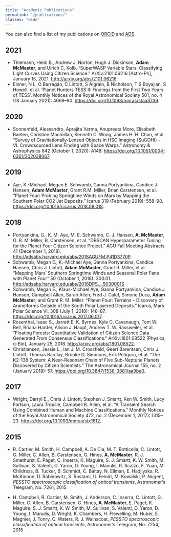 ```yaml
---
title: "Academic Publications"
permalink: "/publications/"
classes: "wide"
---
```


You can also find a list of my publications on [ORCiD](https://orcid.org/0000-0002-4785-7867) and [ADS](https://ui.adsabs.harvard.edu/search/q=orcid%3A%220000-0002-4785-7867%22&sort=date%20desc%2C%20bibcode%20desc&p_=0).

## 2021

* Thiemann, Heidi B., Andrew J. Norton, Hugh J. Dickinson, __Adam McMaster__, and Ulrich C. Kolb. “SuperWASP Variable Stars: Classifying Light Curves Using Citizen Science.” ArXiv:2101.06216 [Astro-Ph], January 15, 2021. <http://arxiv.org/abs/2101.06216>.
* Eisner, N L, O Barragán, C Lintott, S Aigrain, B Nicholson, T S Boyajian, S Howell, et al. ‘Planet Hunters TESS II: Findings from the First Two Years of TESS’. Monthly Notices of the Royal Astronomical Society 501, no. 4 (18 January 2021): 4669–90. <https://doi.org/10.1093/mnras/staa3739>.

## 2020

* Sonnenfeld, Alessandro, Aprajita Verma, Anupreeta More, Elisabeth Baeten, Christine Macmillan, Kenneth C. Wong, James H. H. Chan, et al. “Survey of Gravitationally-Lensed Objects in HSC Imaging (SuGOHI) - VI. Crowdsourced Lens Finding with Space Warps.” Astronomy & Astrophysics 642 (October 1, 2020): A148. <https://doi.org/10.1051/0004-6361/202038067>.

## 2019

* Aye, K.-Michael, Megan E. Schwamb, Ganna Portyankina, Candice J. Hansen, __Adam McMaster__, Grant R.M. Miller, Brian Carstensen, et al. “Planet Four: Probing Springtime Winds on Mars by Mapping the Southern Polar CO2 Jet Deposits.” Icarus 319 (February 2019): 558–98. <https://doi.org/10.1016/j.icarus.2018.08.018>.

## 2018

* Portyankina, G., K. M. Aye, M. E. Schwamb, C. J. Hansen, __A. McMaster__, G. R. M. Miller, B. Carstensen, et al. “DBSCAN Hyperparameter Tuning for the Planet Four Citizen Science Project.” AGU Fall Meeting Abstracts 41 (December 1, 2018). <http://adsabs.harvard.edu/abs/2018AGUFM.P41D3770P>.
* Schwamb, Megan E., K.-Michael Aye, Ganna Portyankina, Candice Hansen, Chris J. Lintott, __Adam McMaster__, Grant R. Miller, et al. “Mapping Mars’ Southern Springtime Winds and Seasonal Polar Fans with Planet Four” 50 (October 1, 2018): 300.01. <http://adsabs.harvard.edu/abs/2018DPS....5030001S>
* Schwamb, Megan E., Klaus-Michael Aye, Ganna Portyankina, Candice J. Hansen, Campbell Allen, Sarah Allen, Fred J. Calef, Simone Duca, __Adam McMaster__, and Grant R. M. Miller. “Planet Four: Terrains – Discovery of Araneiforms Outside of the South Polar Layered Deposits.” Icarus, Mars Polar Science VI, 308 (July 1, 2018): 148–87. <https://doi.org/10.1016/j.icarus.2017.06.017>.
* Rosenthal, Isaac S., Jarrett E. K. Byrnes, Kyle C. Cavanaugh, Tom W. Bell, Briana Harder, Alison J. Haupt, Andrew T. W. Rassweiler, et al. “Floating Forests: Quantitative Validation of Citizen Science Data Generated From Consensus Classifications.” ArXiv:1801.08522 [Physics, q-Bio], January 25, 2018. <http://arxiv.org/abs/1801.08522>.
* Christiansen, Jessie L., Ian J. M. Crossfield, Geert Barentsen, Chris J. Lintott, Thomas Barclay, Brooke D. Simmons, Erik Petigura, et al. “The K2-138 System: A Near-Resonant Chain of Five Sub-Neptune Planets Discovered by Citizen Scientists.” The Astronomical Journal 155, no. 2 (January 2018): 57. <https://doi.org/10.3847/1538-3881/aa9be0>.

## 2017

* Wright, Darryl E., Chris J. Lintott, Stephen J. Smartt, Ken W. Smith, Lucy Fortson, Laura Trouille, Campbell R. Allen, et al. “A Transient Search Using Combined Human and Machine Classifications.” Monthly Notices of the Royal Astronomical Society 472, no. 2 (December 1, 2017): 1315–23. <https://doi.org/10.1093/mnras/stx1812>.

## 2015

* R. Cartier, M. Smith, H. Campbell, A. De Cia, M. T. Botticella, C. Lintott, G. Miller, C. Allen, B. Carstensen, G. Hines, __A. McMaster__, R. J. Smethurst, E. Paget, C. Inserra, K. Maguire, S. J. Smartt, K. W. Smith, M. Sullivan, S. Valenti, O. Yaron, D. Young, I. Manulis, R. Scalzo, F. Yuan, M. Childress, B. Tucker, B. Schmidt, C. Baltay, N. Ellman, E. Hadjiyska, R. McKinnon, D. Rabinowitz, S. Rostami, U. Feindt, M. Kowalski, P. Nugent, _PESSTO spectroscopic classification of optical transients_, Astronomer’s Telegram, No. 7261, 2015

* H. Campbell, R. Cartier, M. Smith, J. Anderson, C. Inserra, C. Lintott, G. Miller, C. Allen, B. Carstensen, G. Hines, __A. McMaster__, E. Paget, K. Maguire, S. J. Smartt, K. W. Smith, M. Sullivan, S. Valenti, O. Yaron, D. Young, I. Manulis, D. Wright, K. Chambers, H. Flewelling, M. Huber, E. Magnier, J. Tonry, C. Waters, R. J. Wainscoat, _PESSTO spectroscopic classification of optical transients_, Astronomer’s Telegram, No. 7254, 2015
